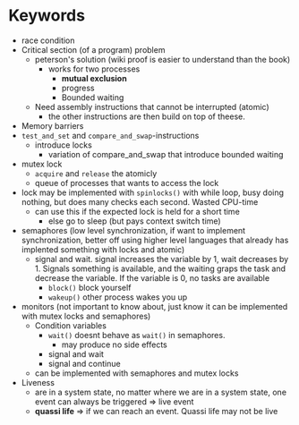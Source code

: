 # Keywords
* race condition
* Critical section (of a program) problem
	* peterson's solution (wiki proof is easier to understand than the book)
		* works for two processes
			* **mutual exclusion**
			* progress
			* Bounded waiting
	* Need assembly instructions that cannot be interrupted (atomic)
		* the other instructions are then build on top of theese.
* Memory barriers
* `test_and_set` and `compare_and_swap`-instructions
	* introduce locks
		* variation of compare_and_swap that introduce bounded waiting
* mutex lock
	* `acquire` and `release` the atomicly
	* queue of processes that wants to access the lock
* lock may be implemented with `spinlocks()` with while loop, busy doing nothing, but does many checks each second. Wasted CPU-time
	* can use this if the expected lock is held for a short time
		* else go to sleep (but pays context switch time)
* semaphores (low level synchronization, if want to implement synchronization, better off using higher level languages that already has implented something with locks and atomic)
	* signal and wait. signal increases the variable by 1, wait decreases by 1. Signals something is available, and the waiting graps the task and decrease the variable. If the variable is 0, no tasks are available
		* `block()` block yourself
		* `wakeup()` other process wakes you up
* monitors (not important to know about, just know it can be implemented with mutex locks and semaphores)
	* Condition variables
		* `wait()` doesnt behave as `wait()` in semaphores. 
			* may produce no side effects
		* signal and wait
		* signal and continue 
	* can be implemented with semaphores and mutex locks
* Liveness
	* are in a system state, no matter where we are in a system state, one event can always be triggered => live event
	* **quassi life** => if we can reach an event. Quassi life may not be live